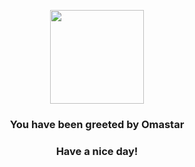 <p align="center">
    <img src="https://raw.githubusercontent.com/PokeAPI/sprites/master/sprites/pokemon/139.png" width="150" height="150">
</p>
<h3 align="center">You have been greeted by  <b>Omastar</b></h3>
<h3 align="center">Have a nice day!</h3>
